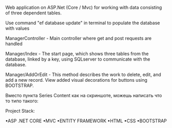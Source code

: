 Web application on ASP.Net (Core / Mvc) for working with data consisting of three dependent tables.

Use command "ef database update" in terminal to populate the database with values

ManagerController - Main controller where get and post requests are handled

Manager/Index - The start page, which shows three tables from the database, linked by a key, using SQLserver to communicate with the database.

Manager/AddOrEdit - This method describes the work to delete, edit, and add a new record.  View added visual decorations for buttons using BOOTSTRAP.

Вместо пункта Series Content как на скриншоте, можешь написать что то типо такого: 

Project Stack:

•ASP .NET CORE
•MVC
•ENTITY FRAMEWORK 
•HTML
•CSS
•BOOTSTRAP 
